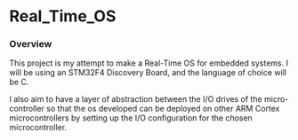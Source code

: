 # Real_Time_OS

### Overview

This project is my attempt to make a Real-Time OS for embedded systems. I will be using an STM32F4 Discovery Board, and the language of choice will be C. 

I also aim to have a layer of abstraction between the I/O drives of the micro-controller so that the os developed can be deployed on other ARM Cortex microcontrollers by setting up the I/O configuration for the chosen microcontroller.  
